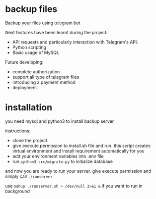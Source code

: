 # backup files
Backup your files using telegram bot

Next features have been learnt during the project:

* API requests and particularly interaction with Telegram's API.
* Python scripting
* Basic usage of MySQL

Future developing:
* complete authorization
* support all type of telegram files
* introducing a payment method
* deployment

# installation 

you need mysql and python3 to install backup server 

instructions:
* clone the project
* give execute permission to install.sh file and run. this script creates virtual environment and install requirement automatically for you
* add your environment variables into .env file
* run ``python3 src/migrate.py`` to initialize database

and now you are ready to run your server. 
give execute permission and simply call ``./runserver``

use ``nohup ./runserver.sh > /dev/null 2>&1 &`` if you want to run in background

